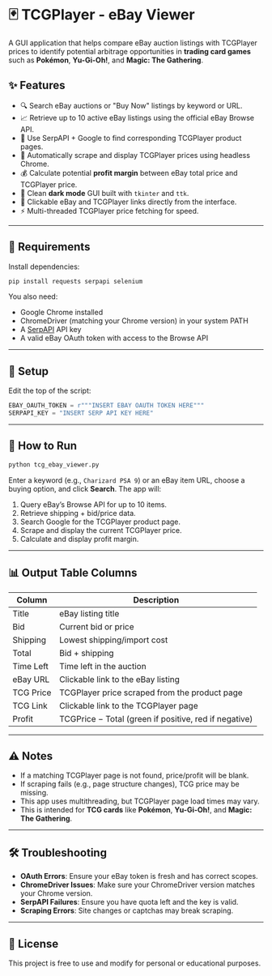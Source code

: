 # 🃏 TCGPlayer - eBay Viewer

A GUI application that helps compare eBay auction listings with TCGPlayer prices to identify potential arbitrage opportunities in **trading card games** such as **Pokémon**, **Yu-Gi-Oh!**, and **Magic: The Gathering**.

## ✨ Features

- 🔍 Search eBay auctions or "Buy Now" listings by keyword or URL.
- 📈 Retrieve up to 10 active eBay listings using the official eBay Browse API.
- 🧠 Use SerpAPI + Google to find corresponding TCGPlayer product pages.
- 💸 Automatically scrape and display TCGPlayer prices using headless Chrome.
- 💰 Calculate potential **profit margin** between eBay total price and TCGPlayer price.
- 🌚 Clean **dark mode** GUI built with `tkinter` and `ttk`.
- 🔗 Clickable eBay and TCGPlayer links directly from the interface.
- ⚡ Multi-threaded TCGPlayer price fetching for speed.

---

## 🧰 Requirements

Install dependencies:

```bash
pip install requests serpapi selenium
```

You also need:

- Google Chrome installed
- ChromeDriver (matching your Chrome version) in your system PATH
- A [SerpAPI](https://serpapi.com/) API key
- A valid eBay OAuth token with access to the Browse API

---

## 🔐 Setup

Edit the top of the script:

```python
EBAY_OAUTH_TOKEN = r"""INSERT EBAY OAUTH TOKEN HERE"""
SERPAPI_KEY = "INSERT SERP API KEY HERE"
```

---

## 🚀 How to Run

```bash
python tcg_ebay_viewer.py
```

Enter a keyword (e.g., `Charizard PSA 9`) or an eBay item URL, choose a buying option, and click **Search**. The app will:

1. Query eBay’s Browse API for up to 10 items.
2. Retrieve shipping + bid/price data.
3. Search Google for the TCGPlayer product page.
4. Scrape and display the current TCGPlayer price.
5. Calculate and display profit margin.

---

## 📊 Output Table Columns

| Column        | Description                                      |
|---------------|--------------------------------------------------|
| Title         | eBay listing title                               |
| Bid           | Current bid or price                             |
| Shipping      | Lowest shipping/import cost                      |
| Total         | Bid + shipping                                   |
| Time Left     | Time left in the auction                         |
| eBay URL      | Clickable link to the eBay listing               |
| TCG Price     | TCGPlayer price scraped from the product page    |
| TCG Link      | Clickable link to the TCGPlayer page             |
| Profit        | TCGPrice − Total (green if positive, red if negative) |

---

## ⚠️ Notes

- If a matching TCGPlayer page is not found, price/profit will be blank.
- If scraping fails (e.g., page structure changes), TCG price may be missing.
- This app uses multithreading, but TCGPlayer page load times may vary.
- This is intended for **TCG cards** like **Pokémon**, **Yu-Gi-Oh!**, and **Magic: The Gathering**.

---

## 🛠 Troubleshooting

- **OAuth Errors**: Ensure your eBay token is fresh and has correct scopes.
- **ChromeDriver Issues**: Make sure your ChromeDriver version matches your Chrome version.
- **SerpAPI Failures**: Ensure you have quota left and the key is valid.
- **Scraping Errors**: Site changes or captchas may break scraping.

---

## 📄 License

This project is free to use and modify for personal or educational purposes.


